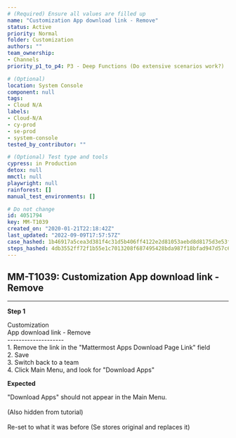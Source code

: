 ```yaml
---
# (Required) Ensure all values are filled up
name: "Customization App download link - Remove"
status: Active
priority: Normal
folder: Customization
authors: ""
team_ownership: 
- Channels
priority_p1_to_p4: P3 - Deep Functions (Do extensive scenarios work?)

# (Optional)
location: System Console
component: null
tags: 
- Cloud N/A
labels: 
- Cloud-N/A
- cy-prod
- se-prod
- system-console
tested_by_contributor: ""

# (Optional) Test type and tools
cypress: in Production
detox: null
mmctl: null
playwright: null
rainforest: []
manual_test_environments: []

# Do not change
id: 4051794
key: MM-T1039
created_on: "2020-01-21T22:18:42Z"
last_updated: "2022-09-09T17:57:57Z"
case_hashed: 1b46917a5cea3d381f4c31d5b406ff4122e2d81053aebd8d8175d3e53f7900cf6c6d85c24e72e04db78dcc9f310d4036
steps_hashed: 4db3552ff72f1b55e1c7013208f687495428bda987f18bfad947d57c6a661c0a2bc963ac6023a4682f37f1073c1a8c72
---
```


<!-- (Auto-generated) Based on frontmatter's "key" and "name" -->

## MM-T1039: Customization App download link - Remove

---

**Step 1**

Customization\
App download link - Remove\
\--------------------\
1\. Remove the link in the "Mattermost Apps Download Page Link" field\
2\. Save\
3\. Switch back to a team\
4\. Click Main Menu, and look for "Download Apps"

**Expected**

"Download Apps" should not appear in the Main Menu.\
\
(Also hidden from tutorial)\
\
Re-set to what it was before (Se stores original and replaces it)
